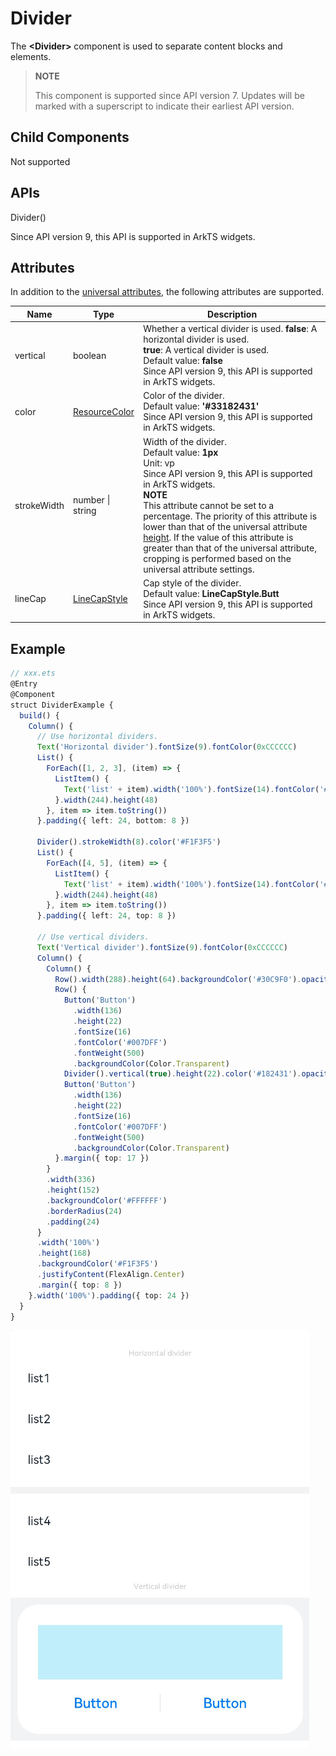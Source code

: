 # Divider

The **\<Divider>** component is used to separate content blocks and elements.

>  **NOTE**
>
>  This component is supported since API version 7. Updates will be marked with a superscript to indicate their earliest API version.


## Child Components

Not supported


## APIs

Divider()

Since API version 9, this API is supported in ArkTS widgets.

## Attributes

In addition to the [universal attributes](ts-universal-attributes-size.md), the following attributes are supported.

| Name     | Type        | Description       |
| ----------- | ---------- | ------------------ |
| vertical    | boolean | Whether a vertical divider is used. **false**: A horizontal divider is used.<br>**true**: A vertical divider is used.<br>Default value: **false**<br>Since API version 9, this API is supported in ArkTS widgets.|
| color       | [ResourceColor](ts-types.md#resourcecolor) | Color of the divider.<br>Default value: **'\#33182431'**<br>Since API version 9, this API is supported in ArkTS widgets.|
| strokeWidth | number \| string | Width of the divider.<br>Default value: **1px**<br>Unit: vp<br>Since API version 9, this API is supported in ArkTS widgets.<br>**NOTE**<br>This attribute cannot be set to a percentage. The priority of this attribute is lower than that of the universal attribute [height](ts-universal-attributes-size.md). If the value of this attribute is greater than that of the universal attribute, cropping is performed based on the universal attribute settings.|
| lineCap     | [LineCapStyle](ts-appendix-enums.md#linecapstyle) | Cap style of the divider.<br>Default value: **LineCapStyle.Butt**<br>Since API version 9, this API is supported in ArkTS widgets.|


## Example

```ts
// xxx.ets
@Entry
@Component
struct DividerExample {
  build() {
    Column() {
      // Use horizontal dividers.
      Text('Horizontal divider').fontSize(9).fontColor(0xCCCCCC)
      List() {
        ForEach([1, 2, 3], (item) => {
          ListItem() {
            Text('list' + item).width('100%').fontSize(14).fontColor('#182431').textAlign(TextAlign.Start)
          }.width(244).height(48)
        }, item => item.toString())
      }.padding({ left: 24, bottom: 8 })

      Divider().strokeWidth(8).color('#F1F3F5')
      List() {
        ForEach([4, 5], (item) => {
          ListItem() {
            Text('list' + item).width('100%').fontSize(14).fontColor('#182431').textAlign(TextAlign.Start)
          }.width(244).height(48)
        }, item => item.toString())
      }.padding({ left: 24, top: 8 })

      // Use vertical dividers.
      Text('Vertical divider').fontSize(9).fontColor(0xCCCCCC)
      Column() {
        Column() {
          Row().width(288).height(64).backgroundColor('#30C9F0').opacity(0.3)
          Row() {
            Button('Button')
              .width(136)
              .height(22)
              .fontSize(16)
              .fontColor('#007DFF')
              .fontWeight(500)
              .backgroundColor(Color.Transparent)
            Divider().vertical(true).height(22).color('#182431').opacity(0.6).margin({ left: 8, right: 8 })
            Button('Button')
              .width(136)
              .height(22)
              .fontSize(16)
              .fontColor('#007DFF')
              .fontWeight(500)
              .backgroundColor(Color.Transparent)
          }.margin({ top: 17 })
        }
        .width(336)
        .height(152)
        .backgroundColor('#FFFFFF')
        .borderRadius(24)
        .padding(24)
      }
      .width('100%')
      .height(168)
      .backgroundColor('#F1F3F5')
      .justifyContent(FlexAlign.Center)
      .margin({ top: 8 })
    }.width('100%').padding({ top: 24 })
  }
}
```

![en-us_image_0000001174422926](figures/en-us_image_0000001174422926.png)
